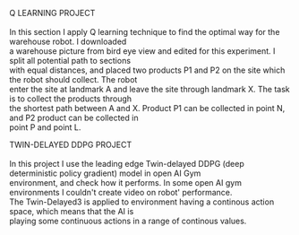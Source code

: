 Q LEARNING PROJECT </br>
</br>
In this section I apply Q learning technique to find the optimal way for the warehouse robot. I downloaded </br>
a warehouse picture from bird eye view and edited for this experiment. I split all potential path to sections </br>
with equal distances, and placed two products P1 and P2 on the site which the robot should collect. The robot </br>
enter the site at landmark A and leave the site through landmark X. The task is to collect the products through </br>
the shortest path between A and X. Product P1 can be collected in point N, and P2 product can be collected in </br>
point P and point L.

TWIN-DELAYED DDPG PROJECT</br>
</br>
In this project I use the leading edge Twin-delayed DDPG (deep deterministic policy gradient) model in open AI Gym</br>
environment, and check how it performs. In some open AI gym environments I couldn't create video on robot' performance.</br>
The Twin-Delayed3 is applied to environment having a continous action space, which means that the AI is</br>
playing some continuous actions in a range of continous values. 
